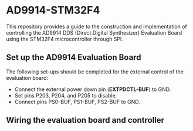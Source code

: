 # AD9914-STM32F4
This repository provides a guide to the construction and implementation of controlling the AD9914 DDS (Direct Digital Synthesizer) Evaluation Board using the STM32F4 microcontroller through SPI. 
## Set up the AD9914 Evaluation Board
The following set-ups should be completed for the external control of the evaluation board:
- Connect the external power down pin (**EXTPDCTL-BUF**) to GND.
- Set pins P203, P204, and P205 to disable.
- Connect pins PS0-BUF, PS1-BUF, PS2-BUF to GND.
## Wiring the evaluation board and controller


